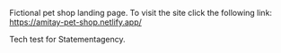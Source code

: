 Fictional pet shop landing page. To visit the site click the following link: https://amitay-pet-shop.netlify.app/

Tech test for Statementagency.
